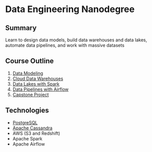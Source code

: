 # Data Engineering Nanodegree

## Summary

Learn to design data models, build data warehouses and data lakes, automate data pipelines, and work with massive datasets

## Course Outline

1. [Data Modeling](/data_engineering/data_modeling)
2. [Cloud Data Warehouses](/data_engineering/cloud_data_warehouses)
3. [Data Lakes with Spark](/data_engineering/data_lakes)
4. [Data Pipelines with Airflow](/data_engineering/data_pipelines)
5. [Capstone Project](/data_engineering/capstone_project)

## Technologies

- [PostgreSQL](/data_engineering/data_modeling/relational/project)
- [Apache Cassandra](/data_engineering/data_modeling/nosql/project)
- AWS (S3 and Redshift)
- Apache Spark
- Apache Airflow
